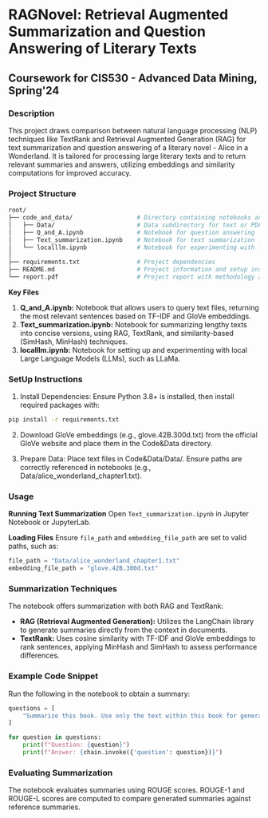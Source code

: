 # RAGNovel: Retrieval Augmented Summarization and Question Answering of Literary Texts

## Coursework for CIS530 - Advanced Data Mining, Spring'24

### Description
This project draws comparison between natural language processing (NLP) techniques like TextRank and Retrieval Augmented Generation (RAG) for text summarization and question answering of a literary novel - Alice in a Wonderland. It is tailored for processing large literary texts and to return relevant summaries and answers, utilizing embeddings and similarity computations for improved accuracy.

### Project Structure

```bash
root/
├── code_and_data/                  # Directory containing notebooks and data files
│   ├── Data/                       # Data subdirectory for text or PDF files
│   ├── Q_and_A.ipynb               # Notebook for question answering
│   ├── Text_summarization.ipynb    # Notebook for text summarization
│   └── localllm.ipynb              # Notebook for experimenting with local LLMs
│
├── requirements.txt                # Project dependencies
├── README.md                       # Project information and setup instructions
└── report.pdf                      # Project report with methodology and results
```

**Key Files**

1. **Q_and_A.ipynb:** Notebook that allows users to query text files, returning the most relevant sentences based on TF-IDF and GloVe embeddings.
2. **Text_summarization.ipynb:** Notebook for summarizing lengthy texts into concise versions, using RAG, TextRank, and similarity-based (SimHash, MinHash) techniques.
3. **localllm.ipynb:** Notebook for setting up and experimenting with local Large Language Models (LLMs), such as LLaMa.

### SetUp Instructions

1. Install Dependencies: Ensure Python 3.8+ is installed, then install required packages with:
```bash
pip install -r requirements.txt
```

2. Download GloVe embeddings (e.g., glove.42B.300d.txt) from the official GloVe website and place them in the Code&Data directory.

3. Prepare Data: Place text files in Code&Data/Data/. Ensure paths are correctly referenced in notebooks (e.g., Data/alice_wonderland_chapter1.txt).

### Usage

**Running Text Summarization**
Open `Text_summarization.ipynb` in Jupyter Notebook or JupyterLab.

**Loading Files**
Ensure `file_path` and `embedding_file_path` are set to valid paths, such as:

```python
file_path = "Data/alice_wonderland_chapter1.txt"
embedding_file_path = "glove.42B.300d.txt"
```

### Summarization Techniques
The notebook offers summarization with both RAG and TextRank:

- **RAG (Retrieval Augmented Generation):** Utilizes the LangChain library to generate summaries directly from the context in documents.
- **TextRank:** Uses cosine similarity with TF-IDF and GloVe embeddings to rank sentences, applying MinHash and SimHash to assess performance differences.

### Example Code Snippet
Run the following in the notebook to obtain a summary:

```python
questions = [
    "Summarize this book. Use only the text within this book for generating the summary. Write the summary in 1000 words."
]

for question in questions:
    print(f"Question: {question}")
    print(f"Answer: {chain.invoke({'question': question})}")
```

### Evaluating Summarization

The notebook evaluates summaries using ROUGE scores. ROUGE-1 and ROUGE-L scores are computed to compare generated summaries against reference summaries.






